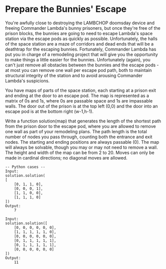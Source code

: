 Prepare the Bunnies' Escape
===========================

You're awfully close to destroying the LAMBCHOP doomsday device and freeing Commander Lambda's bunny prisoners, 
but once they're free of the prison blocks, the bunnies are going to need to escape Lambda's space station via 
the escape pods as quickly as possible. Unfortunately, the halls of the space station are a maze of corridors 
and dead ends that will be a deathtrap for the escaping bunnies. Fortunately, Commander Lambda has put you in 
charge of a remodeling project that will give you the opportunity to make things a little easier for the bunnies. 
Unfortunately (again), you can't just remove all obstacles between the bunnies and the escape pods - 
at most you can remove one wall per escape pod path, both to maintain structural integrity of the station and 
to avoid arousing Commander Lambda's suspicions.

You have maps of parts of the space station, each starting at a prison exit and ending at the door to an escape pod. 
The map is represented as a matrix of 0s and 1s, where 0s are passable space and 1s are impassable walls. 
The door out of the prison is at the top left (0,0) and the door into an escape pod is at the bottom right (w-1,h-1).

Write a function solution(map) that generates the length of the shortest path from the prison door to the escape pod, 
where you are allowed to remove one wall as part of your remodeling plans. The path length is the total number of nodes
you pass through, counting both the entrance and exit nodes. The starting and ending positions are always passable (0).
The map will always be solvable, though you may or may not need to remove a wall. 
The height and width of the map can be from 2 to 20. Moves can only be made in cardinal directions; 
no diagonal moves are allowed.

```
-- Python cases --
Input:
solution.solution(
[
    [0, 1, 1, 0], 
    [0, 0, 0, 1], 
    [1, 1, 0, 0], 
    [1, 1, 1, 0]
])
Output:
    7

Input:
solution.solution([
    [0, 0, 0, 0, 0, 0],
    [1, 1, 1, 1, 1, 0],
    [0, 0, 0, 0, 0, 0],
    [0, 1, 1, 1, 1, 1],
    [0, 1, 1, 1, 1, 1],
    [0, 0, 0, 0, 0, 0]
])
Output:
    11
```
